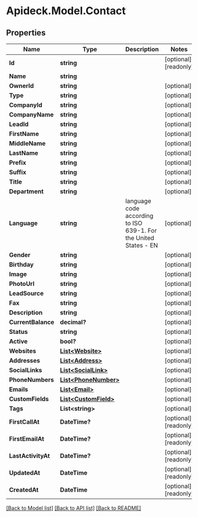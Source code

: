 # Apideck.Model.Contact

## Properties

Name | Type | Description | Notes
------------ | ------------- | ------------- | -------------
**Id** | **string** |  | [optional] [readonly] 
**Name** | **string** |  | 
**OwnerId** | **string** |  | [optional] 
**Type** | **string** |  | [optional] 
**CompanyId** | **string** |  | [optional] 
**CompanyName** | **string** |  | [optional] 
**LeadId** | **string** |  | [optional] 
**FirstName** | **string** |  | [optional] 
**MiddleName** | **string** |  | [optional] 
**LastName** | **string** |  | [optional] 
**Prefix** | **string** |  | [optional] 
**Suffix** | **string** |  | [optional] 
**Title** | **string** |  | [optional] 
**Department** | **string** |  | [optional] 
**Language** | **string** | language code according to ISO 639-1. For the United States - EN | [optional] 
**Gender** | **string** |  | [optional] 
**Birthday** | **string** |  | [optional] 
**Image** | **string** |  | [optional] 
**PhotoUrl** | **string** |  | [optional] 
**LeadSource** | **string** |  | [optional] 
**Fax** | **string** |  | [optional] 
**Description** | **string** |  | [optional] 
**CurrentBalance** | **decimal?** |  | [optional] 
**Status** | **string** |  | [optional] 
**Active** | **bool?** |  | [optional] 
**Websites** | [**List&lt;Website&gt;**](Website.md) |  | [optional] 
**Addresses** | [**List&lt;Address&gt;**](Address.md) |  | [optional] 
**SocialLinks** | [**List&lt;SocialLink&gt;**](SocialLink.md) |  | [optional] 
**PhoneNumbers** | [**List&lt;PhoneNumber&gt;**](PhoneNumber.md) |  | [optional] 
**Emails** | [**List&lt;Email&gt;**](Email.md) |  | [optional] 
**CustomFields** | [**List&lt;CustomField&gt;**](CustomField.md) |  | [optional] 
**Tags** | **List&lt;string&gt;** |  | [optional] 
**FirstCallAt** | **DateTime?** |  | [optional] [readonly] 
**FirstEmailAt** | **DateTime?** |  | [optional] [readonly] 
**LastActivityAt** | **DateTime?** |  | [optional] [readonly] 
**UpdatedAt** | **DateTime** |  | [optional] [readonly] 
**CreatedAt** | **DateTime** |  | [optional] [readonly] 

[[Back to Model list]](../README.md#documentation-for-models) [[Back to API list]](../README.md#documentation-for-api-endpoints) [[Back to README]](../README.md)

